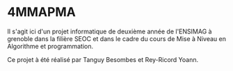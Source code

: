 # 4MMAPMA

Il s'agit ici d'un projet informatique de deuxième année de l'ENSIMAG à grenoble dans la filière SEOC et dans le cadre du cours de Mise à Niveau en Algorithme et programmation. 

Ce projet à été réalisé par Tanguy Besombes et Rey-Ricord Yoann. 
